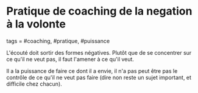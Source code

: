 # Pratique de coaching de la negation à la volonte
tags = #coaching, #pratique, #puissance

L'écouté doit sortir des formes négatives. Plutôt que de se concentrer sur ce qu'il ne veut pas, il faut l'amener à ce qu'il veut.

Il a la puissance de faire ce dont il a envie, il n'a pas peut être pas le contrôle de ce qu'il ne veut pas faire (dire non reste un sujet important, et difficile chez chacun).

